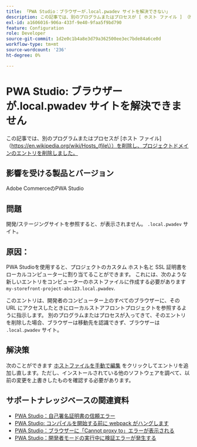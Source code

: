 ```yaml
---
title: 「PWA Studio：ブラウザーが.local.pwadev サイトを解決できない」
description: この記事では、別のプログラムまたはプロセスが [ ホスト ファイル ] （https://en.wikipedia.org/wiki/Hosts_(file\）を編集し、プロジェクト ドメインのエントリを削除した場合の解決策を示します。
exl-id: a1606016-906a-433f-9e40-9faa5f9bd790
feature: Configuration
role: Developer
source-git-commit: 1d2e0c1b4a8e3d79a362500ee3ec7bde84a6ce0d
workflow-type: tm+mt
source-wordcount: '236'
ht-degree: 0%

---
```


# PWA Studio: ブラウザーが.local.pwadev サイトを解決できません

この記事では、別のプログラムまたはプロセスが [ホスト ファイル]（https://en.wikipedia.org/wiki/Hosts_(file\））を削除し、プロジェクトドメインのエントリを削除しました。

## 影響を受ける製品とバージョン

Adobe CommerceのPWA Studio

## 問題

開発/ステージングサイトを参照すると、が表示されません。 `.local.pwadev` サイト。

## 原因：

PWA Studioを使用すると、プロジェクトのカスタム ホスト名と SSL 証明書をローカルコンピューターに割り当てることができます。 これには、次のような新しいエントリをコンピューターのホストファイルに作成する必要があります `my-storefront-project-abc123.local.pwadev`.

このエントリは、開発者のコンピューター上のすべてのブラウザーに、その URL にアクセスしたときにローカルストアフロントプロジェクトを参照するように指示します。 別のプログラムまたはプロセスが入ってきて、そのエントリを削除した場合、ブラウザーは移動先を認識できず、ブラウザーは `.local.pwadev` サイト。

## 解決策

次のことができます [ホストファイルを手動で編集](https://support.rackspace.com/how-to/modify-your-hosts-file/) をクリックしてエントリを追加し直します。ただし、インストールされている他のソフトウェアを調べて、以前の変更を上書きしたものを確認する必要があります。

## サポートナレッジベースの関連資料

* [PWA Studio：自己署名証明書の信頼エラー](https://support.magento.com/hc/en-us/articles/360038973172)
* [PWA Studio: コンパイルを開始する前に webpack がハングします](/help/troubleshooting/miscellaneous/pwa-studio-webpack-hangs-before-beginning-compilation.md)
* [PWA Studio：ブラウザーに「Cannot proxy to」エラーが表示される](/help/troubleshooting/miscellaneous/pwa-studio-browser-displays-cannot-proxy-to-error.md)
* [PWA Studio：開発者モードの実行中に検証エラーが発生する](/help/troubleshooting/miscellaneous/pwa-studio-validation-errors-when-running-developer-mode.md)
